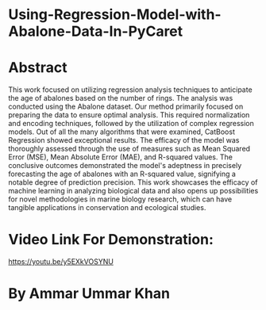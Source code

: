 # Using-Regression-Model-with-Abalone-Data-In-PyCaret

# Abstract
This work focused on utilizing regression analysis techniques to anticipate the age of abalones based on the number of rings. The analysis was conducted using the Abalone dataset. Our method primarily focused on preparing the data to ensure optimal analysis. This required normalization and encoding techniques, followed by the utilization of complex regression models. Out of all the many algorithms that were examined, CatBoost Regression showed exceptional results. The efficacy of the model was thoroughly assessed through the use of measures such as Mean Squared Error (MSE), Mean Absolute Error (MAE), and R-squared values. The conclusive outcomes demonstrated the model's adeptness in precisely forecasting the age of abalones with an R-squared value, signifying a notable degree of prediction precision. This work showcases the efficacy of machine learning in analyzing biological data and also opens up possibilities for novel methodologies in marine biology research, which can have tangible applications in conservation and ecological studies.

# Video Link For Demonstration:
https://youtu.be/y5EXkVOSYNU

# By Ammar Ummar Khan
